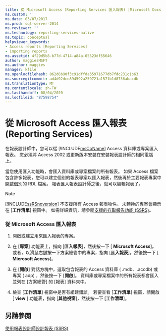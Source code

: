 ```yaml
---
title: 從 Microsoft Access (Reporting Services 匯入報表) |Microsoft Docs
ms.custom: ''
ms.date: 03/07/2017
ms.prod: sql-server-2014
ms.reviewer: ''
ms.technology: reporting-services-native
ms.topic: conceptual
helpviewer_keywords:
- Access reports [Reporting Services]
- importing reports
ms.assetid: 4f29d5b8-b77d-4714-a84a-05523df55646
author: maggiesMSFT
ms.author: maggies
manager: kfile
ms.openlocfilehash: 862d8b90f3c91dffda35971677db7fdc231c1b63
ms.sourcegitcommit: ad4d92dce894592a259721a1571b1d8736abacdb
ms.translationtype: MT
ms.contentlocale: zh-TW
ms.lasthandoff: 08/04/2020
ms.locfileid: "87598754"
---
```

# <a name="import-reports-from-microsoft-access-reporting-services"></a>從 Microsoft Access 匯入報表 (Reporting Services)
  在報表設計師中，您可以從 [!INCLUDE[msCoName](../includes/msconame-md.md)] Access 資料庫或專案匯入報表。 您必須將 Access 2002 或更新版本安裝在安裝報表設計師的相同電腦上。  
  
 當您使用匯入功能時，會匯入資料庫或專案檔案的所有報表。 如果 Access 檔案包含許多報表，您可以建立個別的報表專案以匯入報表，然後再於主要報表專案中開啟個別的 RDL 檔案。 報表匯入報表設計師之後，就可以編輯報表了。  
  
> [!NOTE]  
>  [!INCLUDE[ssRSnoversion](../includes/ssrsnoversion-md.md)] 不支援所有 Access 報表物件。 未轉換的專案會顯示在 [**工作清單**] 視窗中。 如需詳細資訊，請參閱[支援的存取報告功能 &#40;SSRS&#41;](../../2014/reporting-services/supported-access-report-features-ssrs.md)。  
  
### <a name="to-import-reports-from-microsoft-access"></a>從 Microsoft Access 匯入報表  
  
1.  開啟或建立用來匯入報表的專案。  
  
2.  在 [**專案**] 功能表上，指向 [匯**入報表**]，然後按一下 [ **Microsoft Access**]。 或者，以滑鼠右鍵按一下方案總管中的專案，指向 [匯**入報表**]，然後按一下 [ **Microsoft Access**]。  
  
3.  在 [**開啟**] 對話方塊中，選取包含報表的 Access 資料庫 ( .mdb、.accdb) 或專案 ( adp) ，然後按一下 [**開啟**]。 資料庫或專案檔案中的所有報表都會匯入並列在 [方案總管] 的 [報表] 資料夾中。  
  
4.  檢查 [**工作清單**] 視窗中是否有組建錯誤。 若要查看 [**工作清單**] 視窗，請開啟 [ **view** ] 功能表，指向 [**其他視窗**]，然後按一下 [**工作清單**]。  
  
## <a name="see-also"></a>另請參閱  
 [使用報表設計師設計報表 &#40;SSRS&#41;](tools/design-reporting-services-paginated-reports-with-report-designer-ssrs.md)  
  
  
